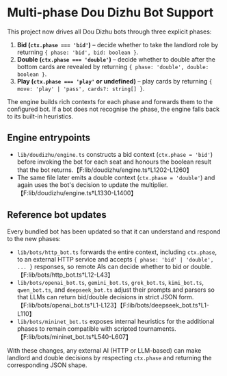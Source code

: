 # Multi-phase Dou Dizhu Bot Support

This project now drives all Dou Dizhu bots through three explicit phases:

1. **Bid (`ctx.phase === 'bid'`)** – decide whether to take the landlord role by
   returning `{ phase: 'bid', bid: boolean }`.
2. **Double (`ctx.phase === 'double'`)** – decide whether to double after the
   bottom cards are revealed by returning
   `{ phase: 'double', double: boolean }`.
3. **Play (`ctx.phase === 'play'` or undefined)** – play cards by returning
   `{ move: 'play' | 'pass', cards?: string[] }`.

The engine builds rich contexts for each phase and forwards them to the
configured bot.  If a bot does not recognise the phase, the engine falls back to
its built-in heuristics.

## Engine entrypoints

* `lib/doudizhu/engine.ts` constructs a bid context (`ctx.phase = 'bid'`) before
  invoking the bot for each seat and honours the boolean result that the bot
  returns.【F:lib/doudizhu/engine.ts†L1202-L1260】
* The same file later emits a double context (`ctx.phase = 'double'`) and again
  uses the bot's decision to update the multiplier.【F:lib/doudizhu/engine.ts†L1330-L1400】

## Reference bot updates

Every bundled bot has been updated so that it can understand and respond to the
new phases:

* `lib/bots/http_bot.ts` forwards the entire context, including `ctx.phase`, to
  an external HTTP service and accepts `{ phase: 'bid' | 'double', ... }`
  responses, so remote AIs can decide whether to bid or double.【F:lib/bots/http_bot.ts†L12-L43】
* `lib/bots/openai_bot.ts`, `gemini_bot.ts`, `grok_bot.ts`, `kimi_bot.ts`,
  `qwen_bot.ts`, and `deepseek_bot.ts` adjust their prompts and parsers so that
  LLMs can return bid/double decisions in strict JSON form.【F:lib/bots/openai_bot.ts†L1-L123】【F:lib/bots/deepseek_bot.ts†L1-L110】
* `lib/bots/mininet_bot.ts` exposes internal heuristics for the additional
  phases to remain compatible with scripted tournaments.【F:lib/bots/mininet_bot.ts†L540-L607】

With these changes, any external AI (HTTP or LLM-based) can make landlord and
double decisions by respecting `ctx.phase` and returning the corresponding JSON
shape.
